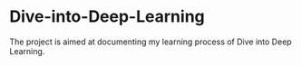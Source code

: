 # Dive-into-Deep-Learning
The project is aimed at documenting my learning process of Dive into Deep Learning.
